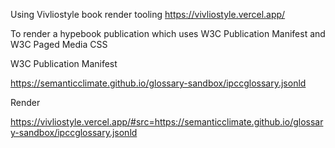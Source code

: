 Using Vivliostyle book render tooling https://vivliostyle.vercel.app/

To render a hypebook publication which uses W3C Publication Manifest and W3C Paged Media CSS

W3C Publication Manifest

https://semanticclimate.github.io/glossary-sandbox/ipccglossary.jsonld

Render

https://vivliostyle.vercel.app/#src=https://semanticclimate.github.io/glossary-sandbox/ipccglossary.jsonld 





